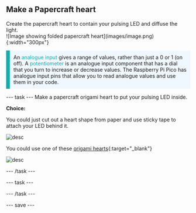 ## Make a Papercraft heart

<div style="display: flex; flex-wrap: wrap">
<div style="flex-basis: 200px; flex-grow: 1; margin-right: 15px;">
Create the papercraft heart to contain your pulsing LED and diffuse the light. 
</div>
<div>
![Image showing folded papercraft heart](images/image.png){:width="300px"}
</div>
</div>

<p style="border-left: solid; border-width:10px; border-color: #0faeb0; background-color: aliceblue; padding: 10px;">
An <span style="color: #0faeb0">analogue input</span> gives a range of values, rather than just a 0 or 1 (on off). A <span style="color: #0faeb0">potentiometer</span> is an analogue input component that has a dial that you turn to increase or decrease values. The Raspberry Pi Pico has analogue input pins that allow you to read analogue values and use them in your code.</p>

--- task ---
Make a papercraft origami heart to put your pulsing LED inside. 

**Choice:**

You could just cut out a heart shape from paper and use sticky tape to attach your LED behind it. 

![desc](images/path)

You could use one of these [origami hearts](https://scratch.mit.edu/projects/485673032/){:target="_blank"}

![desc](images/path)

--- /task ---

--- task ---

--- /task ---

--- save ---


